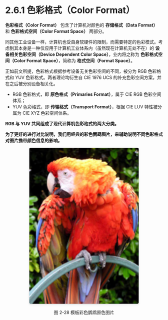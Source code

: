 
# 2.6.1 色彩格式（Color Format）

**色彩格式（Color Format）** 包含了计算机对颜色的 **存储格式（Data Format）** 和 **色彩格式空间（Color Format Space）** 两部分。

同其他工业设备一样，计算机也受自身软硬件的限制，而需要特定的色彩模式。考虑到其本身是一种仅应用于计算机工业体系内（虽然现在计算机无处不在）的 **设备相关色彩空间（Device Dependent Color Space）**，业内将之称为 **色彩格式空间（Color Format Space）**，简称为 **格式空间（Format Space）**。

正如前文所提，色彩格式根据参考设备无关色彩空间的不同，被分为 RGB 色彩格式和 YUV 色彩格式。两者理论均衍生自 CIE 1976 UCS 的补充色彩空间方案，并在之后被分别设备相关化。

- RGB 色彩格式，即 **原色格式（Primaries Format）**，属于 CIE RGB 色彩空间体系；
- YUV 色彩格式，即 **传输格式（Transport Format）**，根据 CIE LUV 特性被分属为 CIE XYZ 色彩空间体系。

**RGB 与 YUV 共同组成了现代计算机色彩格式的两大分类。**

**为了更好的进行对比说明，我们用经典的彩色鹦鹉图片，来辅助说明不同色彩格式对图片携带颜色信息的影响。**

<center>
<figure>
   <img style="border-radius: 0.3125em;
      box-shadow: 0 2px 4px 0 rgba(34,36,38,.12),0 2px 10px 0 rgba(34,36,38,.08);" 
      width = "350" height = "500"
      src="../../Pictures/RGB_24bits_palette_sample_image.jpeg" alt="">
   <figcaption>
      <p>图 2-28 模板彩色鹦鹉原色图片</p>
   </figcaption>
</figure>
</center>


[ref]: References_2.md